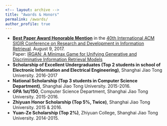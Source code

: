 ```yaml
---
<!-- layout: archive -->
title: "Awards & Honors"
permalink: /awards/
author_profile: true
---
```

* **[Best Paper Award Honorable Mention](https://lantaoyu.github.io/files/sigir17-award.jpg)** in the [40th International ACM SIGIR Conference on Research and Development in Information Retrieval](http://sigir.org/sigir2017/). August 9, 2017.<br>
Paper: [IRGAN: A Minimax Game for Unifying Generative and Discriminative Information Retrieval Models](https://arxiv.org/pdf/1705.10513.pdf)
* **Scholarship of Excellent Undergraduates (Top 2 students in school of Electronic Information and Electrical Engineering)**, Shanghai Jiao Tong University. 2016-2017
* **National Scholarship (Top 3 students in Computer Science Department)**, Shanghai Jiao Tong University. 2015-2016.
* **GPA 1st/150**, Computer Science Department, Shanghai Jiao Tong University. 2015-2016.
* **Zhiyuan Honor Scholarship (Top 5%, Twice)**, Shanghai Jiao Tong University. 2015 & 2016.
* **Yuan-Ze Scholarship (Top 2%)**, Zhiyuan College, Shanghai Jiao Tong University. 2014-2015.
